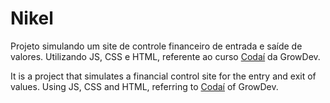 # Nikel

Projeto simulando um site de controle financeiro de entrada e saíde de valores. Utilizando JS, CSS e HTML, referente ao curso [Codaí](https://codai.growdev.com.br/) da GrowDev.

It is a project that simulates a financial control site for the entry and exit of values. Using JS, CSS and HTML, referring to [Codaí](https://codai.growdev.com.br/) of GrowDev.
